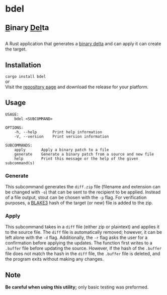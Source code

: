 # bdel <p><sub><ins>B</ins>inary <ins>Del</ins>ta</sub><p>
A Rust application that generates a [binary delta](https://en.wikipedia.org/wiki/Delta_encoding) and can apply it can create the target.

## Installation
`cargo install bdel`
<br>
or
<br>
Visit the [repository page](https://github.com/manorajesh/bDelta) and download the release for your platform.

## Usage
```
USAGE:
    bdel <SUBCOMMAND>

OPTIONS:
    -h, --help       Print help information
    -V, --version    Print version information

SUBCOMMANDS:
    apply       Apply a binary patch to a file
    generate    Generate a binary patch from a source and new file
    help        Print this message or the help of the given subcommand(s)
```

### Generate
This subcommand generates the `diff.zip` file (filename and extension can be changed with `-o`) that can be sent to the recipient to be applied. Instead of a file output, stout can be chosen with the `-p` flag. For verification purposes, a [BLAKE3](https://en.wikipedia.org/wiki/BLAKE_(hash_function)#BLAKE3) hash of the target (or new) file is added to the zip.

### Apply
This subcommand takes in a `diff` file (either zip or plaintext) and applies it to the source file. The `diff` file is automatically removed; however, it can be left alone with the `-d` flag. Additionally, the `-r` flag asks the user for a confirmation before applying the updates. The function first writes to a `.buffer` file before updating the source. However, if the hash of the `.buffer` file does not match the hash in the `diff` file, the `.buffer` file is deleted, and the program exits without making any changes.

## Note
**Be careful when using this utility;** only basic testing was preformed.
